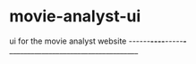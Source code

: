# movie-analyst-ui
ui for the movie analyst website
-_--_---__----___-----____-_______________________________________
